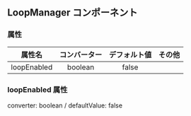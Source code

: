 ## LoopManager コンポーネント
<!-- EDIT HERE(@Component)-->











<!-- /EDIT HERE-->
### 属性
<!-- DO NOT EDIT -->
<!-- ATTRS -->
| 属性名 | コンバーター | デフォルト値 | その他 |
|:------:|:------:|:------:|:------:|
| loopEnabled | boolean | false |  |
<!-- /ATTRS -->
<!-- /DO NOT EDIT -->
### loopEnabled 属性
converter: boolean / defaultValue: false

<!-- EDIT HERE(loopEnabled)-->











<!-- /EDIT HERE-->
